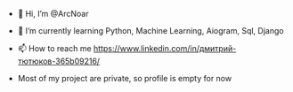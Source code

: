 - 👋 Hi, I’m @ArcNoar

- 🌱 I’m currently learning Python, Machine Learning, Aiogram, Sql, Django

- 📫 How to reach me https://www.linkedin.com/in/дмитрий-тютюков-365b09216/

- Most of my project are private, so profile is empty for now
<!---
Большая часть моих репозиториев закрыта, я работаю над Телеграм ботами, но основным занятием является Нейронный Сети и Машинное обучение.
--->
